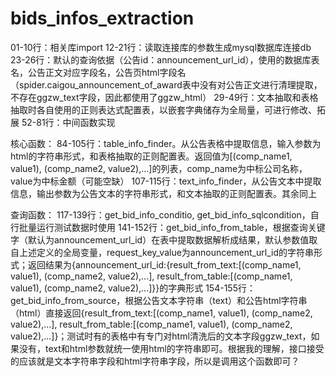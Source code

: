 # bids_infos_extraction
01-10行：相关库import
12-21行：读取连接库的参数生成mysql数据库连接db
23-26行：默认的查询依据（公告id：announcement_url_id），使用的数据库表名，公告正文对应字段名，公告页html字段名（spider.caigou_announcement_of_award表中没有对公告正文进行清理提取，不存在ggzw_text字段，因此都使用了ggzw_html）
29-49行：文本抽取和表格抽取时各自使用的正则表达式配置表，以嵌套字典储存为全局量，可进行修改、拓展
52-81行：中间函数实现

核心函数：
84-105行：table_info_finder。从公告表格中提取信息，输入参数为html的字符串形式，和表格抽取的正则配置表。返回值为[(comp_name1, value1), (comp_name2, value2),...]的列表，comp_name为中标公司名称，value为中标金额（可能空缺）
107-115行：text_info_finder，从公告文本中提取信息，输出参数为公告文本的字符串形式，和文本抽取的正则配置表。其余同上

查询函数：
117-139行：get_bid_info_conditio, get_bid_info_sqlcondition，自行批量运行测试数据时使用
141-152行：get_bid_info_from_table，根据查询关键字（默认为announcement_url_id）在表中提取数据解析成结果，默认参数值取自上述定义的全局变量，request_key_value为announcement_url_id的字符串形式；返回结果为{announcement_url_id:{result_from_text:[(comp_name1, value1), (comp_name2, value2),...], result_from_table:[(comp_name1, value1), (comp_name2, value2),...]}}的字典形式
154-155行：get_bid_info_from_source，根据公告文本字符串（text）和公告html字符串（html）直接返回{result_from_text:[(comp_name1, value1), (comp_name2, value2),...], result_from_table:[(comp_name1, value1), (comp_name2, value2),...]}；测试时有的表格中有专门对html清洗后的文本字段ggzw_text，如果没有，text和html参数就统一使用html的字符串即可。根据我的理解，接口接受的应该就是文本字符串字段和html字符串字段，所以是调用这个函数即可？